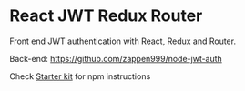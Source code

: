 React JWT Redux Router
=======================

Front end JWT authentication with React, Redux and Router.

Back-end: https://github.com/zappen999/node-jwt-auth

Check [Starter kit](https://github.com/davezuko/react-redux-starter-kit/) for npm instructions 
